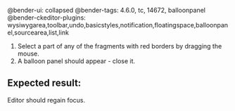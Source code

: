 @bender-ui: collapsed
@bender-tags: 4.6.0, tc, 14672, balloonpanel
@bender-ckeditor-plugins: wysiwygarea,toolbar,undo,basicstyles,notification,floatingspace,balloonpanel,sourcearea,list,link

1. Select a part of any of the fragments with red borders by dragging the mouse.
2. A balloon panel should appear - close it.

## Expected result:

Editor should regain focus.
